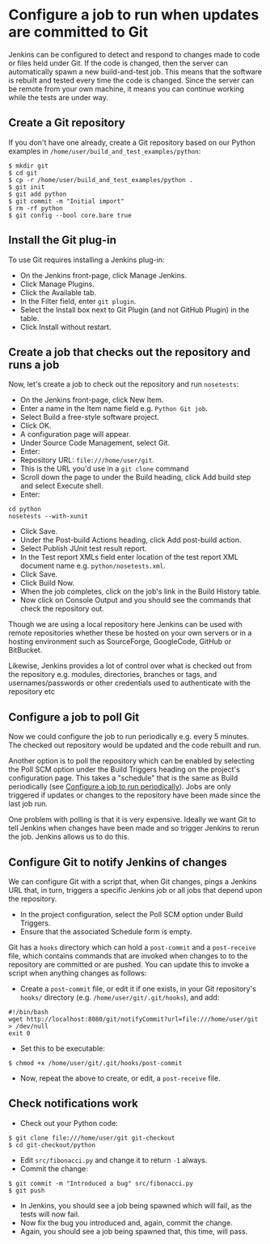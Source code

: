 Configure a job to run when updates are committed to Git
========================================================

Jenkins can be configured to detect and respond to changes made to code or files held under Git. If the code is changed, then the server can automatically spawn a new build-and-test job. This means that the software is rebuilt and tested every time the code is changed. Since the server can be remote from your own machine, it means you can continue working while the tests are under way.

Create a Git repository
-----------------------

If you don't have one already, create a Git repository based on our Python examples in `/home/user/build_and_test_examples/python`:

    $ mkdir git
    $ cd git
    $ cp -r /home/user/build_and_test_examples/python .
    $ git init
    $ git add python
    $ git commit -m "Initial import"
    $ rm -rf python
    $ git config --bool core.bare true

Install the Git plug-in
-----------------------

To use Git requires installing a Jenkins plug-in:

* On the Jenkins front-page, click Manage Jenkins.
* Click Manage Plugins.
* Click the Available tab.
* In the Filter field, enter `git plugin`.
* Select the Install box next to Git Plugin (and not GitHub Plugin) in the table.
* Click Install without restart.

Create a job that checks out the repository and runs a job
----------------------------------------------------------

Now, let's create a job to check out the repository and run `nosetests`:

* On the Jenkins front-page, click New Item.
* Enter a name in the Item name field e.g. `Python Git job`.
* Select Build a free-style software project.
* Click OK.
* A configuration page will appear.
* Under Source Code Management, select Git.
* Enter:
 * Repository URL: `file:///home/user/git`. 
 * This is the URL you'd use in a `git clone` command
* Scroll down the page to under the Build heading, click Add build step and select Execute shell.
* Enter:

<p/>

    cd python
    nosetests --with-xunit

* Click Save.
* Under the Post-build Actions heading, click Add post-build action.
* Select Publish JUnit test result report.
* In the Test report XMLs field enter location of the test report XML document name e.g. `python/nosetests.xml`.
* Click Save.
* Click Build Now.
* When the job completes, click on the job's link in the Build History table.
* Now click on Console Output and you should see the commands that check the repository out.

Though we are using a local repository here Jenkins can be used with remote repositories whether these be hosted on your own servers or in a hosting environment such as SourceForge, GoogleCode, GitHub or BitBucket. 

Likewise, Jenkins provides a lot of control over what is checked out from the repository e.g. modules, directories, branches or tags, and usernames/passwords or other credentials used to authenticate with the repository etc

Configure a job to poll Git
---------------------------

Now we could configure the job to run periodically e.g. every 5 minutes. The checked out repository would be updated and the code rebuilt and run. 

Another option is to poll the repository which can be enabled by selecting the Poll SCM option under the Build Triggers heading on the project's configuration page. This takes a "schedule" that is the same as Build periodically (see [Configure a job to run periodically](./Periodic.md)). Jobs are only triggered if updates or changes to the repository have been made since the last job run.

One problem with polling is that it is very expensive. Ideally we want Git to tell Jenkins when changes have been made and so trigger Jenkins to rerun the job. Jenkins allows us to do this.

Configure Git to notify Jenkins of changes
------------------------------------------

We can configure Git with a script that, when Git changes, pings a Jenkins URL that, in turn, triggers a specific Jenkins job or all jobs that depend upon the repository.

* In the project configuration, select the Poll SCM option under Build Triggers. 
* Ensure that the associated Schedule form is empty.

Git has a `hooks` directory which can hold a `post-commit` and a `post-receive` file, which contains commands that are invoked when changes to to the repository are committed or are pushed. You can update this to invoke a script when anything changes as follows:

* Create a `post-commit` file, or edit it if one exists, in your Git repository's `hooks/` directory (e.g. `/home/user/git/.git/hooks`), and add:

<p/>

    #!/bin/bash
    wget http://localhost:8080/git/notifyCommit?url=file:///home/user/git > /dev/null
    exit 0

* Set this to be executable:

<p/>

    $ chmod +x /home/user/git/.git/hooks/post-commit

* Now, repeat the above to create, or edit, a `post-receive` file.

Check notifications work
------------------------

* Check out your Python code:

<p/>

    $ git clone file:///home/user/git git-checkout
    $ cd git-checkout/python

* Edit `src/fibonacci.py` and change it to return `-1` always.
* Commit the change:

<p/>

    $ git commit -m "Introduced a bug" src/fibonacci.py
    $ git push 

* In Jenkins, you should see a job being spawned which will fail, as the tests will now fail.
* Now fix the bug you introduced and, again, commit the change.
* Again, you should see a job being spawned that, this time, will pass.

